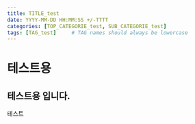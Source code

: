 ```yaml
---
title: TITLE_test
date: YYYY-MM-DD HH:MM:SS +/-TTTT
categories: [TOP_CATEGORIE_test, SUB_CATEGORIE_test]
tags: [TAG_test]     # TAG names should always be lowercase
---
```


# 테스트용

## 테스트용 입니다.

테스트